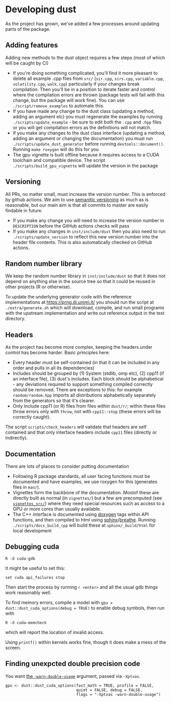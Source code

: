# Developing dust

As the project has grown, we've added a few processes around updating parts of the package.

## Adding features

Adding new methods to the dust object requires a few steps (most of which will be caught by CI)

* If you're doing something complicated, you'll find it more pleasant to delete all example .cpp files from `src/` (`sir.cpp`, `sirs.cpp`, `variable.cpp`, `volatility.cpp`, `walk.cpp`) particularly if your changes break compilation.  Then you'll be in a position to iterate faster and control where the compilation errors are thrown (package tests will fail with this change, but the package will work fine). You can use `./script/remove_examples` to automate this.
* If you have made any change to the dust class (updating a method, adding an argument etc) you must regenerate the examples by running `./scripts/update_example` - be sure to edit *both* the `.cpp` and `.hpp` files or you will get compilation errors as the definitions will not match.
* If you make any changes to the dust class interface (updating a method, adding an argument or changing the documentation) you must run `./scripts/update_dust_generator` before running `devtools::document()`. Running `make roxygen` will do this for you
* The gpu vignette is built offline because it requires access to a CUDA toolchain and compatible device.  The script `./scripts/build_gpu_vignette` will update the version in the package

## Versioning

All PRs, no matter small, must increase the version number. This is enforced by github actions. We aim to use [semanitic versioning](https://semver.org/) as much as is reasonable, but our main aim is that all commits to master are easily findable in future.

* If you make any change you will need to increase the version number in `DESCRIPTION` before the GitHub actions checks will pass
* If you make any changes in `inst/include/dust` then you also need to run `./scripts/update_version` to reflect this new version number into the header file contents. This is also automatically checked on GitHub actions.

## Random number library

We keep the random number library in `inst/include/dust` so that it does not depend on anything else in the source tree so that it could be reused in other projects (R or otherwise).

To update the underlying generator code with the reference implementations at https://prng.di.unimi.it/ you should run the script at `./extra/generate.sh` which will download, compile, and run small programs with the upstream implementation and write out reference output in the test directory.

## Headers

As the project has become more complex, keeping the headers under control has become harder. Basic principles here:

* Every header must be self-contained (in that it can be included in any order and pulls in all its dependencies)
* Includes should be grouped by (1) System (stdlib, omp etc), (2) cpp11 (if an interface file), (3) dust's includes. Each block should be alphabetical - any deviations required to support something compiled correctly should be removed.  There are exceptions to this: for example `random/random.hpp` imports all distributions alphabetically separately from the generators so that it's clearer.
* Only include cpp11 (or R) files from files within `dust/r/`; within these files throw errors only with `throw`, not with `cpp11::stop` (these errors will be correctly caught).

The script `scripts/check_headers` will validate that headers are self contained and that only interface headers include `cpp11` files (directly or indirectly).

## Documentation

There are lots of places to consider putting documentation

* Following R package standards, all user facing functions must be documented and have examples, we use roxygen for this (generates files in `man/`).
* Vignettes form the backbone of the documentation. Mostof these are directly built as normal (in `vignettes/`) but a few are precomputed (see [`vignettes_src/`](vignette_src)) where they need special resources such as access to a GPU or more cores than usually available.
* The C++ interface is documented using [doxygen](https://www.doxygen.nl/index.html) tags within API functions, and then compiled to html using [sphinx](https://www.sphinx-doc.org/)/[breathe](https://breathe.readthedocs.io/en/latest/).  Running `./scripts/docs_build_cpp` will build these at `sphinx/_build/html` for local development

## Debugging cuda

```
R -d cuda-gdb
```

It might be useful to set this:

```
set cuda api_failures stop
```

Then start the process by running `r <enter>` and all the usual gdb things work reasonably well.

To find memory errors, compile a model with `gpu = dust::dust_cuda_options(debug = TRUE)` to enable debug symbols, then run with

```
R -d cuda-memcheck
```

which will report the location of invalid access.

Using `printf()` within kernels works fine, though it does make a mess of the screen.

## Finding unexpcted double precision code

You want [the `-warn-double-usage`](https://docs.nvidia.com/cuda/cuda-compiler-driver-nvcc/index.html#ptxas-options-warn-on-double-precision-use) argument, passed via `-Xptxas`.

```
gpu <- dust::dust_cuda_options(fast_math = TRUE, profile = FALSE,
                               quiet = FALSE, debug = FALSE,
                               flags = "-Xptxas -warn-double-usage")
```
